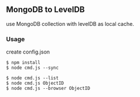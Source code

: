 ## MongoDB to LevelDB

use MongoDB collection with levelDB as local cache.

### Usage

create config.json

    $ npm install
    $ node cmd.js --sync 

    $ node cmd.js --list
    $ node cmd.js ObjectID
    $ node cmd.js --browser ObjectID


